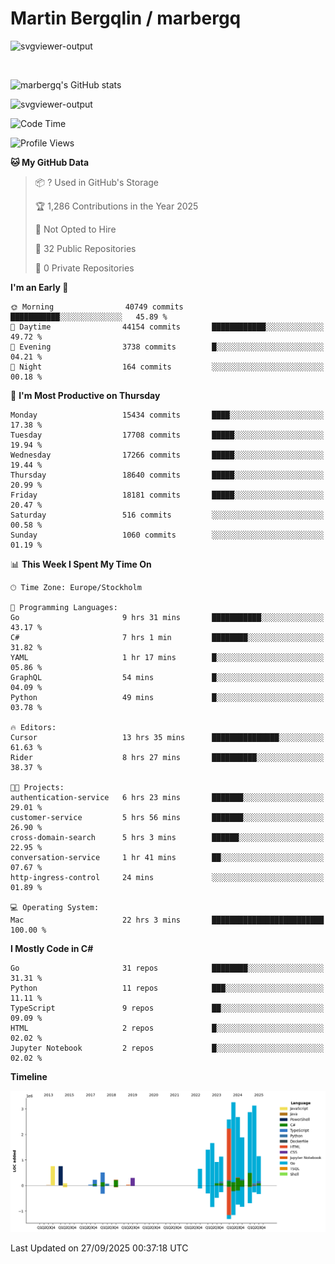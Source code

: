 # Martin Bergqlin / marbergq

![svgviewer-output](https://user-images.githubusercontent.com/2405410/206014777-22d41ecb-c24f-421d-b7d9-bba2cb5bb0de.svg)

<br>

<!--- [![Martin's Week](https://github-readme-stats.vercel.app/api/wakatime?username=marbergq&theme=dark)](https://github.com/anuraghazra/github-readme-stats) -->

![marbergq's GitHub stats](https://github-readme-stats.vercel.app/api?username=marbergq&count_private=true&show_icons=true)

![svgviewer-output](https://wakatime.com/badge/user/3f0a2069-6683-4e19-9a4a-7d21ea815067.svg)

<!--START_SECTION:waka-->
![Code Time](http://img.shields.io/badge/Code%20Time-5%2C420%20hrs%2054%20mins-blue)

![Profile Views](http://img.shields.io/badge/Profile%20Views-3-blue)

**🐱 My GitHub Data** 

> 📦 ? Used in GitHub's Storage 
 > 
> 🏆 1,286 Contributions in the Year 2025
 > 
> 🚫 Not Opted to Hire
 > 
> 📜 32 Public Repositories 
 > 
> 🔑 0 Private Repositories 
 > 
**I'm an Early 🐤** 

```text
🌞 Morning                40749 commits       ███████████░░░░░░░░░░░░░░   45.89 % 
🌆 Daytime                44154 commits       ████████████░░░░░░░░░░░░░   49.72 % 
🌃 Evening                3738 commits        █░░░░░░░░░░░░░░░░░░░░░░░░   04.21 % 
🌙 Night                  164 commits         ░░░░░░░░░░░░░░░░░░░░░░░░░   00.18 % 
```
📅 **I'm Most Productive on Thursday** 

```text
Monday                   15434 commits       ████░░░░░░░░░░░░░░░░░░░░░   17.38 % 
Tuesday                  17708 commits       █████░░░░░░░░░░░░░░░░░░░░   19.94 % 
Wednesday                17266 commits       █████░░░░░░░░░░░░░░░░░░░░   19.44 % 
Thursday                 18640 commits       █████░░░░░░░░░░░░░░░░░░░░   20.99 % 
Friday                   18181 commits       █████░░░░░░░░░░░░░░░░░░░░   20.47 % 
Saturday                 516 commits         ░░░░░░░░░░░░░░░░░░░░░░░░░   00.58 % 
Sunday                   1060 commits        ░░░░░░░░░░░░░░░░░░░░░░░░░   01.19 % 
```


📊 **This Week I Spent My Time On** 

```text
🕑︎ Time Zone: Europe/Stockholm

💬 Programming Languages: 
Go                       9 hrs 31 mins       ███████████░░░░░░░░░░░░░░   43.17 % 
C#                       7 hrs 1 min         ████████░░░░░░░░░░░░░░░░░   31.82 % 
YAML                     1 hr 17 mins        █░░░░░░░░░░░░░░░░░░░░░░░░   05.86 % 
GraphQL                  54 mins             █░░░░░░░░░░░░░░░░░░░░░░░░   04.09 % 
Python                   49 mins             █░░░░░░░░░░░░░░░░░░░░░░░░   03.78 % 

🔥 Editors: 
Cursor                   13 hrs 35 mins      ███████████████░░░░░░░░░░   61.63 % 
Rider                    8 hrs 27 mins       ██████████░░░░░░░░░░░░░░░   38.37 % 

🐱‍💻 Projects: 
authentication-service   6 hrs 23 mins       ███████░░░░░░░░░░░░░░░░░░   29.01 % 
customer-service         5 hrs 56 mins       ███████░░░░░░░░░░░░░░░░░░   26.90 % 
cross-domain-search      5 hrs 3 mins        ██████░░░░░░░░░░░░░░░░░░░   22.95 % 
conversation-service     1 hr 41 mins        ██░░░░░░░░░░░░░░░░░░░░░░░   07.67 % 
http-ingress-control     24 mins             ░░░░░░░░░░░░░░░░░░░░░░░░░   01.89 % 

💻 Operating System: 
Mac                      22 hrs 3 mins       █████████████████████████   100.00 % 
```

**I Mostly Code in C#** 

```text
Go                       31 repos            ████████░░░░░░░░░░░░░░░░░   31.31 % 
Python                   11 repos            ███░░░░░░░░░░░░░░░░░░░░░░   11.11 % 
TypeScript               9 repos             ██░░░░░░░░░░░░░░░░░░░░░░░   09.09 % 
HTML                     2 repos             █░░░░░░░░░░░░░░░░░░░░░░░░   02.02 % 
Jupyter Notebook         2 repos             █░░░░░░░░░░░░░░░░░░░░░░░░   02.02 % 
```



**Timeline**

![Lines of Code chart](https://raw.githubusercontent.com/marbergq/marbergq/main/assets/bar_graph.png)


 Last Updated on 27/09/2025 00:37:18 UTC
<!--END_SECTION:waka-->

